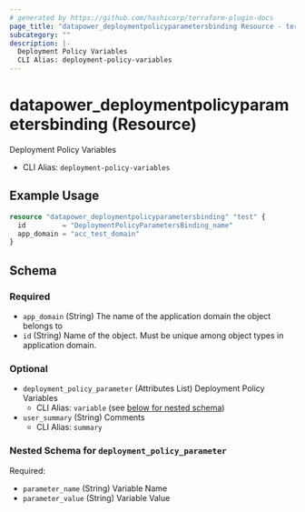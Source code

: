 ```yaml
---
# generated by https://github.com/hashicorp/terraform-plugin-docs
page_title: "datapower_deploymentpolicyparametersbinding Resource - terraform-provider-datapower"
subcategory: ""
description: |-
  Deployment Policy Variables
  CLI Alias: deployment-policy-variables
---
```


# datapower_deploymentpolicyparametersbinding (Resource)

Deployment Policy Variables
  - CLI Alias: `deployment-policy-variables`

## Example Usage

```terraform
resource "datapower_deploymentpolicyparametersbinding" "test" {
  id         = "DeploymentPolicyParametersBinding_name"
  app_domain = "acc_test_domain"
}
```

<!-- schema generated by tfplugindocs -->
## Schema

### Required

- `app_domain` (String) The name of the application domain the object belongs to
- `id` (String) Name of the object. Must be unique among object types in application domain.

### Optional

- `deployment_policy_parameter` (Attributes List) Deployment Policy Variables
  - CLI Alias: `variable` (see [below for nested schema](#nestedatt--deployment_policy_parameter))
- `user_summary` (String) Comments
  - CLI Alias: `summary`

<a id="nestedatt--deployment_policy_parameter"></a>
### Nested Schema for `deployment_policy_parameter`

Required:

- `parameter_name` (String) Variable Name
- `parameter_value` (String) Variable Value
